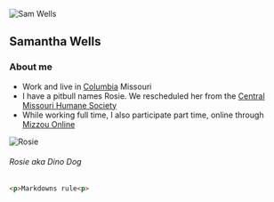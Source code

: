 ![Sam Wells](https://lh3.googleusercontent.com/rYVJAyZPjMOoG94movscx4573sq2Rq680PL9xR3cd6jbLf0prgRv0Ewvquu7dwC0jF6a3w=s85)

## Samantha Wells

### About me

- Work and live in [Columbia](http://www.visitcolumbiamo.com/) Missouri
- I have a pitbull names Rosie. We rescheduled her from the [Central Missouri Humane Society](https://cmhspets.org/)
- While working full time, I also participate part time, online through [Mizzou Online](https://online.missouri.edu/)

![Rosie](https://lh3.googleusercontent.com/SrR5Og12MG6b0RR83aHYCQSWzs-wlFsfccnbT8rCBway4wjWRgyf6YWL6cKwfOyF7WbMzQ=s85)
###### Rosie aka *Dino Dog*

```html
<p>Markdowns rule<p>
```
